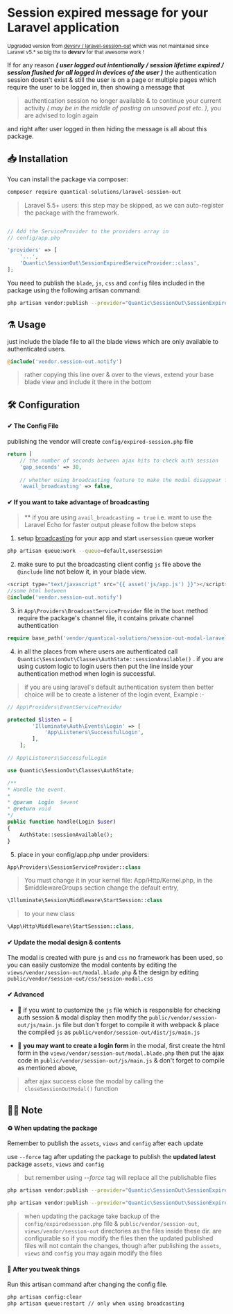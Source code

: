 # Session expired message for your Laravel application
<small>Upgraded version from <a href="https://github.com/devsrv/laravel-session-out" target="_blank">devsrv / laravel-session-out</a> which was not maintained since Laravel v5.* so big thx to <b>devsrv</b> for that awesome work !</small>

If for any reason _**( user logged out intentionally / session lifetime expired / session flushed for all logged in devices of the user )**_ the authentication session doesn't exist & still the user is on a page or multiple pages which require the user to be logged in, then showing a message that

> authentication session no longer available & to continue your current activity _( may be in the middle of posting an unsaved post etc. )_, you are advised to login again

and right after user logged in then hiding the message is all about this package.


## 📥  Installation

You can install the package via composer:

```bash
composer require quantical-solutions/laravel-session-out
```

> Laravel 5.5+ users: this step may be skipped, as we can auto-register the package with the framework.

```php

// Add the ServiceProvider to the providers array in
// config/app.php

'providers' => [
    '...',
    'Quantic\SessionOut\SessionExpiredServiceProvider::class',
];
```

You need to publish the `blade`, `js`, `css` and `config` files included in the package using the following artisan command:
```bash
php artisan vendor:publish --provider="Quantic\SessionOut\SessionExpiredServiceProvider"
```


## ⚗️ Usage

just include the blade file to all the blade views which are only available to authenticated users.

```php
@include('vendor.session-out.notify')
```

> rather copying this line over & over to the views, extend your base blade view and include it there in the bottom



## 🛠  Configuration

#### ✔ The Config File

publishing the vendor will create `config/expired-session.php` file

```php
return [
	// the number of seconds between ajax hits to check auth session
    'gap_seconds' => 30,
    
    // whether using broadcasting feature to make the modal disappear faster
    'avail_broadcasting' => false,
```

#### ✔ If you want to take advantage of broadcasting

> ** if you are using `avail_broadcasting = true` i.e. want to use the Laravel Echo for faster output please follow the below steps

1. setup [broadcasting](https://laravel.com/docs/master/broadcasting) for your app
and start `usersession` queue worker
```bash
php artisan queue:work --queue=default,usersession
```

2. make sure to put the broadcasting client config `js` file above the `@include` line not below it, in your blade view.
```php
<script type="text/javascript" src="{{ asset('js/app.js') }}"></script>
//some html between
@include('vendor.session-out.notify')
```
3. in `App\Providers\BroadcastServiceProvider` file in the `boot` method require the package's channel file, it contains private channel authentication
```php
require base_path('vendor/quantical-solutions/session-out-modal-laravel/src/routes/channels.php');
```
4. in all the places from where users are authenticated call `Quantic\SessionOut\Classes\AuthState::sessionAvailable()` .
if you are using custom logic to login users then put the line inside your authentication method when login is successful. 
> if you are using laravel's default authentication system then better choice will be to create a listener of the login event, Example :-
```php
// App\Providers\EventServiceProvider

protected $listen = [
        'Illuminate\Auth\Events\Login' => [
            'App\Listeners\SuccessfulLogin',
        ],
    ];
```

```php
// App\Listeners\SuccessfulLogin

use Quantic\SessionOut\Classes\AuthState;

/**
* Handle the event.
*
* @param  Login  $event
* @return void
*/
public function handle(Login $user)
{
	AuthState::sessionAvailable();
}
```
5. place in your config/app.php under providers:

```php
App\Providers\SessionServiceProvider::class
```

> You must change it in your kernel file: App/Http/Kernel.php, in the $middlewareGroups section change the default entry,
```php
\Illuminate\Session\Middleware\StartSession::class
```
> to your new class
```php
\App\Http\Middleware\StartSession::class,
```

#### ✔ Update the modal design & contents

The modal is created with pure `js` and `css` no framework has been used, so you can easily customize the modal contents by editing the `views/vendor/session-out/modal.blade.php` & the design by editing `public/vendor/session-out/css/session-modal.css`

#### ✔ Advanced

- 🔘 if you want to customize the `js` file which is responsible for checking auth session & modal display then modify the `public/vendor/session-out/js/main.js` file but don't forget to compile it with webpack & place the compiled `js` as `public/vendor/session-out/dist/js/main.js`

- 🔘 **you may want to create a login form** in the modal, first create the html form in the `views/vendor/session-out/modal.blade.php` then put the ajax code in `public/vendor/session-out/js/main.js` & don't forget to compile as mentioned above,
> after ajax success close the modal by calling the `closeSessionOutModal()` function


## 🧐📑 Note

#### ♻ When updating the package

Remember to publish the `assets`, `views` and `config` after each update

use `--force` tag after updating the package to publish the **updated latest** package `assets`, `views` and `config` 
> but remember using _--force_ tag will replace all the publishable files

```bash
php artisan vendor:publish --provider="Quantic\SessionOut\SessionExpiredServiceProvider" --force

php artisan vendor:publish --provider="Quantic\SessionOut\SessionExpiredServiceProvider" --tag=public --force
```

> when updating the package take backup of the `config/expiredsession.php` file & `public/vendor/session-out`, `views/vendor/session-out` directories as the files inside these dir. are configurable so if you modify the files then the updated published files will not contain the changes, though after publishing the `assets`, `views` and `config` you may again modify the files

#### 🔧 After you tweak things

Run this artisan command after changing the config file.
```bash
php artisan config:clear
php artisan queue:restart // only when using broadcasting
```
